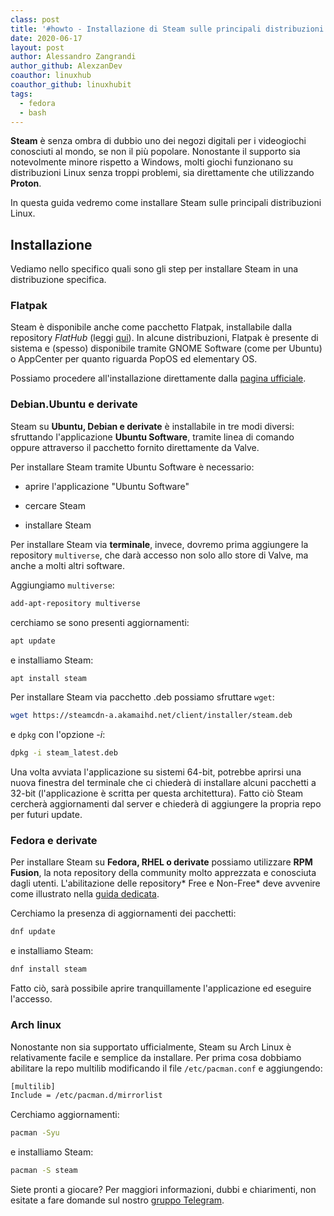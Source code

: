 ```yaml
---
class: post
title: '#howto - Installazione di Steam sulle principali distribuzioni Linux'
date: 2020-06-17
layout: post
author: Alessandro Zangrandi
author_github: AlexzanDev
coauthor: linuxhub
coauthor_github: linuxhubit
tags:
  - fedora  
  - bash
---
```

**Steam** è senza ombra di dubbio uno dei negozi digitali per i videogiochi conosciuti al mondo, se non il più popolare. Nonostante il supporto sia notevolmente minore rispetto a Windows, molti giochi funzionano su distribuzioni Linux senza troppi problemi, sia direttamente che utilizzando **Proton**.

In questa guida vedremo come installare Steam sulle principali distribuzioni Linux.

## Installazione

Vediamo nello specifico quali sono gli step per installare Steam in una distribuzione specifica.

### Flatpak
Steam è disponibile anche come pacchetto Flatpak, installabile dalla repository *FlatHub* (leggi <a href="https://linuxhub.it/articles/howto-installazione-di-flatpak-e-configurazione-di-flathub">qui</a>). In alcune distribuzioni, Flatpak è presente di sistema e (spesso) disponibile tramite GNOME Software (come per Ubuntu) o AppCenter per quanto riguarda PopOS ed elementary OS.

Possiamo procedere all'installazione direttamente dalla <a href="https://flathub.org/apps/details/com.valvesoftware.Steam">pagina ufficiale</a>.

### Debian.Ubuntu e derivate

Steam su **Ubuntu, Debian e derivate** è installabile in tre modi diversi: sfruttando l'applicazione **Ubuntu Software**, tramite linea di comando oppure attraverso il pacchetto fornito direttamente da Valve.

Per installare Steam tramite Ubuntu Software è necessario:

- aprire l'applicazione "Ubuntu Software"

- cercare Steam

- installare Steam

Per installare Steam via **terminale**, invece, dovremo prima aggiungere la repository `multiverse`, che darà accesso non solo allo store di Valve, ma anche a molti altri software.

Aggiungiamo `multiverse`:

```bash
add-apt-repository multiverse
```

cerchiamo se sono presenti aggiornamenti:

```bash
apt update
```

e installiamo Steam:

```bash
apt install steam
```

Per installare Steam via pacchetto .deb possiamo sfruttare `wget`:

```bash
wget https://steamcdn-a.akamaihd.net/client/installer/steam.deb
```

e `dpkg` con l'opzione *-i*:

```bash
dpkg -i steam_latest.deb
```

Una volta avviata l'applicazione su sistemi 64-bit, potrebbe aprirsi una nuova finestra del terminale che ci chiederà di installare alcuni pacchetti a 32-bit (l'applicazione è scritta per questa architettura). Fatto ciò Steam cercherà aggiornamenti dal server e chiederà di aggiungere la propria repo per futuri update.

### Fedora e derivate

Per installare Steam su **Fedora, RHEL o derivate** possiamo utilizzare **RPM Fusion**, la nota repository della community molto apprezzata e conosciuta dagli utenti. L'abilitazione delle repository* Free e Non-Free* deve avvenire come illustrato nella [guida dedicata](https://linuxhub.it/articles/howto-fedora-31-post-installazione#title1).

Cerchiamo la presenza di aggiornamenti dei pacchetti:

```bash
dnf update
```

e installiamo Steam:

```bash
dnf install steam
```

Fatto ciò, sarà possibile aprire tranquillamente l'applicazione ed eseguire l'accesso.

### Arch linux

Nonostante non sia supportato ufficialmente, Steam su Arch Linux è relativamente facile e semplice da installare. Per prima cosa dobbiamo abilitare la repo multilib modificando il file `/etc/pacman.conf` e aggiungendo:

```bash
[multilib]
Include = /etc/pacman.d/mirrorlist
```

Cerchiamo aggiornamenti:

```bash
pacman -Syu
```

e installiamo Steam:

```bash
pacman -S steam
```


Siete pronti a giocare? Per maggiori informazioni, dubbi e chiarimenti, non esitate a fare domande sul nostro [gruppo Telegram](https://t.me/linuxpeople).